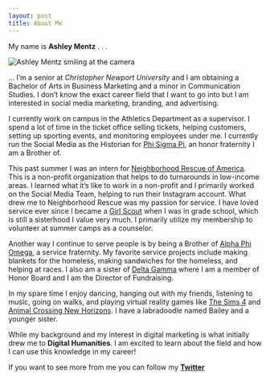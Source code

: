 ```yaml
---
layout: post
title: About Me
---
```


My name is **Ashley Mentz** . . .

![Ashley Mentz smiling at the camera](https://ashleymentz.github.io/ashleymentzblog/images/Headshot2.JPG)

... I’m a senior at _Christopher Newport University_ and I am obtaining a Bachelor of Arts in Business Marketing and a minor in Communication Studies. I don’t know the exact career field that I want to go into but I am interested in social media marketing, branding, and advertising.

I currently work on campus in the Athletics Department as a supervisor. I spend a lot of time in the ticket office selling tickets, helping customers, setting up sporting events, and monitoring employees under me. I currently run the Social Media as the Historian for [Phi Sigma Pi](https://phisigmapi.org/), an honor fraternity I am a Brother of.

This past summer I was an intern for [Neighborhood Rescue of America](https://neighborhoodrescue.org/). This is a non-profit organization that helps to do turnarounds in low-income areas. I learned what it’s like to work in a non-profit and I primarily worked on the Social Media Team, helping to run their Instagram account. What drew me to Neighborhood Rescue was my passion for service. I have loved service ever since I became a [Girl Scout](https://girlscouts.org) when I was in grade school, which is still a sisterhood I value very much. I primarily utilize my membership to volunteer at summer camps as a counselor. 

Another way I continue to serve people is by being a Brother of [Alpha Phi Omega](https://apo.org), a service fraternity. My favorite service projects include making blankets for the homeless, making sandwiches for the homeless, and helping at races. I also am a sister of [Delta Gamma](https://deltagamma.org) where I am a member of Honor Board and I am the Director of Fundraising. 

In my spare time I enjoy dancing, hanging out with my friends, listening to music, going on walks, and playing virtual reality games like [The Sims 4](https://www.ea.com/games/the-sims/the-sims-4) and [Animal Crossing New Horizons](https://www.animal-crossing.com/new-horizons/). I have a labradoodle named Bailey and a younger sister. 

While my background and my interest in digital marketing is what initially drew me to **Digital Humanities**. I am excited to learn about the field and how I can use this knowledge in my career!

If you want to see more from me you can follow my **[Twitter](https://twitter.com/ashley_mentz)**

